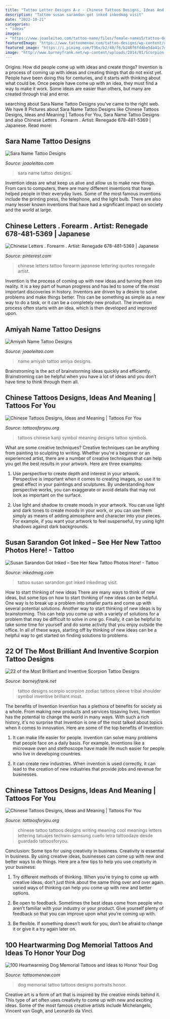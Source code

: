 ```yaml
---
title: "Tattoo Letter Designs A-z - Chinese Tattoos Designs, Ideas And Meaning"
description: "Tattoo susan sarandon got inked inkedmag visit"
date: "2022-10-21"
categories:
- "ideas"
images:
- "https://www.joaoleitao.com/tattoo-name/files/female-names5/tattoo-design-name-amiyah-11.png"
featuredImage: "https://www.tattoomenow.com/tattoo-designs/wp-content/uploads/2019/09/Dog-memorial-tattoo-portrait-21.jpg"
featured_image: "https://i.pinimg.com/736x/b2/48/f6/b248f6fd4be54a41c7d7dab57582ca2f--chinese-letters.jpg"
image: "http://www.barneyfrank.net/wp-content/uploads/2014/01/Scorpion-Zodiac-Tattoo-Designs-Symbols-on-Sleeve-for-Men.jpg"
---
```



Origins: How did people come up with ideas and create things?
Invention is a process of coming up with ideas and creating things that do not exist yet. People have been doing this for centuries, and it starts with thinking about what could be. Once people have come up with an idea, they must find a way to make it work. Some ideas are easier than others, but many are created through trial and error.

	

		
searching about Sara Name Tattoo Designs you've came to the right web. We have 8 Pictures about Sara Name Tattoo Designs like Chinese Tattoos Designs, Ideas and Meaning | Tattoos For You, Sara Name Tattoo Designs and also Chinese Letters . Forearm . Artist: Renegade 678-481-5369 | Japanese. Read more:
		
    
## Sara Name Tattoo Designs

<img loading=lazy src="https://www.joaoleitao.com/tattoo-name/files/female-names4/tattoo-design-name-sara-23.png" onerror="this.onerror=null;this.src='https://tse1.mm.bing.net/th?id=OIP.Qvx8D6HMB9J3Kct7coBMlgHaE2&amp;pid=15.1';" alt="Sara Name Tattoo Designs">

_Source: joaoleitao.com_

>sara name tattoo designs. 

	

Invention ideas are what keep us alive and allow us to make new things. From cars to computers, there are many different inventions that have helped people in their everyday lives. Some of the most famous inventions include the printing press, the telephone, and the light bulb. There are also many lesser known inventions that have had a significant impact on society and the world at large.

    
## Chinese Letters . Forearm . Artist: Renegade 678-481-5369 | Japanese

<img loading=lazy src="https://i.pinimg.com/736x/b2/48/f6/b248f6fd4be54a41c7d7dab57582ca2f--chinese-letters.jpg" onerror="this.onerror=null;this.src='https://tse3.mm.bing.net/th?id=OIP.zWUfFlyR202F7uFmN2WxJgHaJ4&amp;pid=15.1';" alt="Chinese Letters . Forearm . Artist: Renegade 678-481-5369 | Japanese">

_Source: pinterest.com_

>chinese letters tattoo forearm japanese lettering quotes renegade artist. 

	

Invention is the process of coming up with new ideas and turning them into reality. It is a key part of human progress and has led to some of the most important discoveries in history. Inventors are driven by a desire to solve problems and make things better. This can be something as simple as a new way to do a task, or it can be a completely new product. The invention process often starts with an idea, which is then developed and improved upon.

    
## Amiyah Name Tattoo Designs

<img loading=lazy src="https://www.joaoleitao.com/tattoo-name/files/female-names5/tattoo-design-name-amiyah-11.png" onerror="this.onerror=null;this.src='https://tse3.mm.bing.net/th?id=OIP.KQlitj6JafWYsq6Prl4twgHaEg&amp;pid=15.1';" alt="Amiyah Name Tattoo Designs">

_Source: joaoleitao.com_

>name amiyah tattoo amiya designs. 

	

Brainstroming is the act of brainstorming ideas quickly and efficiently. Brainstroming can be helpful when you have a lot of ideas and you don’t have time to think through them all.

    
## Chinese Tattoos Designs, Ideas And Meaning | Tattoos For You

<img loading=lazy src="http://www.tattoosforyou.org/wp-content/uploads/2013/10/Chinese-Symbol-Tattoos.jpg" onerror="this.onerror=null;this.src='https://tse4.mm.bing.net/th?id=OIP.MMIP2iy8Xg14ljEoqUQPTgHaJ4&amp;pid=15.1';" alt="Chinese Tattoos Designs, Ideas and Meaning | Tattoos For You">

_Source: tattoosforyou.org_

>tattoos chinese kanji symbol meaning designs tattoo symbols. 

	

What are some creative techniques?
Creative techniques can be anything from painting to sculpting to writing. Whether you're a beginner or an experienced artist, there are a number of creative techniques that can help you get the best results in your artwork. Here are three examples:
1. Use perspective to create depth and interest in your artwork. Perspective is important when it comes to creating images, so use it to great effect in your paintings and sculptures. By understanding how perspective works, you can exaggerate or avoid details that may not look as important on the surface.

2. Use light and shadow to create moods in your artwork. You can use light and dark tones to create moods in your work, or you can use them simply as means of adding atmosphere and character into your pieces. For example, if you want your artwork to feel suspenseful, try using light shadows against dark backgrounds.

    
## Susan Sarandon Got Inked – See Her New Tattoo Photos Here! - Tattoo

<img loading=lazy src="https://www.inkedmag.com/.image/t_share/MTU5MDMzMDU5ODU2OTUwOTMz/susan-sarandon-tattoo_feature.jpg" onerror="this.onerror=null;this.src='https://tse2.mm.bing.net/th?id=OIP.gMUzxnzrnw9In21KiOFzngHaHd&amp;pid=15.1';" alt="Susan Sarandon Got Inked – See Her New Tattoo Photos Here! - Tattoo">

_Source: inkedmag.com_

>tattoo susan sarandon got inked inkedmag visit. 

	

How to start thinking of new ideas
There are many ways to think of new ideas, but some tips on how to start thinking of new ideas can be helpful. One way is to break up a problem into smaller parts and come up with several potential solutions. Another way to start thinking of new ideas is by brainstorming. This can help you come up with a variety of solutions for a problem that may be difficult to solve in one go. Finally, it can be helpful to take some time for yourself and do some activity that you enjoy outside the office. In all of these ways, starting off by thinking of new ideas can be a helpful way to get started on finding solutions to problems.

    
## 22 Of The Most Brilliant And Inventive Scorpion Tattoo Designs

<img loading=lazy src="http://www.barneyfrank.net/wp-content/uploads/2014/01/Scorpion-Zodiac-Tattoo-Designs-Symbols-on-Sleeve-for-Men.jpg" onerror="this.onerror=null;this.src='https://tse3.mm.bing.net/th?id=OIP.Ayy0OKOe8HMxnJFuNoNPJgHaJz&amp;pid=15.1';" alt="22 of the Most Brilliant and Inventive Scorpion Tattoo Designs">

_Source: barneyfrank.net_

>tattoo designs scorpio scorpion zodiac tattoos sleeve tribal shoulder symbol inventive brilliant most. 

	

The benefits of Invention
Invention has a plethora of benefits for society as a whole. From making new products and services tosaving lives, Invention has the potential to change the world in many ways. With such a rich history, it's no surprise that Invention is one of the most talked about topics when it comes to innovation. Here are some of the top benefits of Invention: 
1. It can make life easier for people. invention can solve many problems that people face on a daily basis. For example, inventions like a microwave oven and stethoscope have made life much easier for people who live in developing countries.

2. It can create new industries. When invention is used correctly, it can lead to the creation of new industries that provide jobs and revenue for businesses.

    
## Chinese Tattoos Designs, Ideas And Meaning | Tattoos For You

<img loading=lazy src="https://www.tattoosforyou.org/wp-content/uploads/2013/10/Chinese-Tattoo-Designs.jpg" onerror="this.onerror=null;this.src='https://tse2.mm.bing.net/th?id=OIP.ucmperzefi8pI0OSEtW_DgHaJ4&amp;pid=15.1';" alt="Chinese Tattoos Designs, Ideas and Meaning | Tattoos For You">

_Source: tattoosforyou.org_

>chinese tattoo tattoos designs writing meaning cool meanings letters lettering tatuajes techwin samsung cuello letra tattoodaze desde guardado tattoosforyou. 

	

Conclusion: Some tips for using creativity in business.
Creativity is essential in business. By using creative ideas, businesses can come up with new and better ways to do things. Here are a few tips to help you use creativity in your business:
1. Try different methods of thinking. When you’re trying to come up with creative ideas, don’t just think about the same thing over and over again. varied ways of thinking can help you come up with new and better options.

2. Be open to feedback. Sometimes the best ideas come from people who aren’t familiar with your industry or your product. Give yourself plenty of feedback so that you can improve upon what you’re coming up with.

3. Be flexible. If something doesn’t work for you, don’t be afraid to change it or give it a try again later on.

    
## 100 Heartwarming Dog Memorial Tattoos And Ideas To Honor Your Dog

<img loading=lazy src="https://www.tattoomenow.com/tattoo-designs/wp-content/uploads/2019/09/Dog-memorial-tattoo-portrait-21.jpg" onerror="this.onerror=null;this.src='https://tse2.mm.bing.net/th?id=OIP.kV-3-Nu3rAxl_7yc41Uc1gAAAA&amp;pid=15.1';" alt="100 Heartwarming Dog Memorial Tattoos and Ideas to Honor Your Dog">

_Source: tattoomenow.com_

>dog memorial tattoo tattoos designs portraits honor. 

	

Creative art is a form of art that is inspired by the creative minds behind it. This type of art often uses creativity to come up with new and exciting ideas. Some of the most famous creative artists include Michelangelo, Vincent van Gogh, and Leonardo da Vinci.

